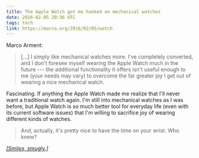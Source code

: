 ```yaml
---
title: The Apple Watch got me hooked on mechanical watches
date: 2016-02-05 20:36 UTC
tags: tech
link: https://marco.org/2016/02/05/watch
---
```


Marco Arment:

> [...] I simply like mechanical watches more. I've completely converted, and I don't foresee myself wearing the Apple Watch much in the future --- the additional functionality it offers isn't useful enough to me (your needs may vary) to overcome the far greater joy I get out of wearing a nice mechanical watch.

Fascinating. If anything the Apple Watch made me realize that I'll never want a traditional watch again. I'm still into mechanical watches as I was before, but Apple Watch is so much better tool for everyday life (even with its current software issues) that I'm willing to sacrifice joy of wearing different kinds of watches.

> And, actually, it's pretty nice to have the time on your wrist. Who knew?

[_[Smiles, smugly.]_](http://imgur.com/y4055En)